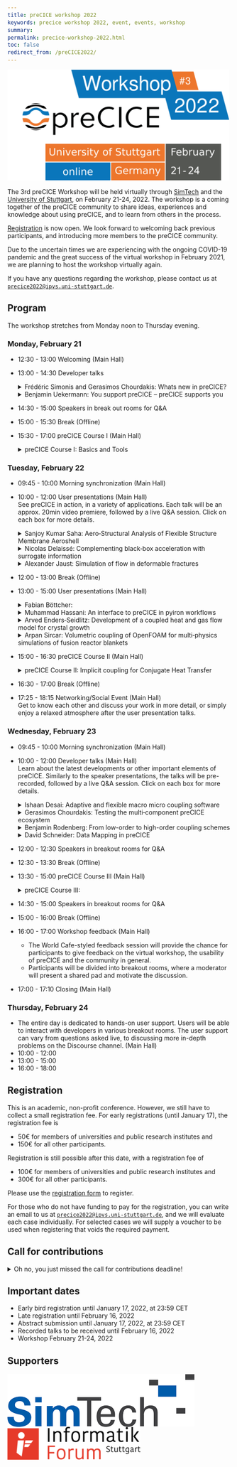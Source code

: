 ```yaml
---
title: preCICE workshop 2022
keywords: precice workshop 2022, event, events, workshop
summary:
permalink: precice-workshop-2022.html
toc: false
redirect_from: /preCICE2022/
---
```


<img class="img-responsive center-block" src="images/events/precice2022.svg" alt="preCICE Workshop banner" style="max-width: 500px; margin:auto;">

The 3rd preCICE Workshop will be held virtually through [SimTech](https://www.simtech.uni-stuttgart.de/) and the [University of Stuttgart](https://www.uni-stuttgart.de/en/), on February 21-24, 2022. The workshop is a coming together of the preCICE community to share ideas, experiences and knowledge about using preCICE, and to learn from others in the process.

[Registration](https://precice.org/precice-workshop-2022.html#registration) is now open. We look forward to welcoming back previous participants, and introducing more members to the preCICE community.

Due to the uncertain times we are experiencing with the ongoing COVID-19 pandemic and the great success of the virtual workshop in February 2021, we are planning to host the workshop virtually again.

If you have any questions regarding the workshop, please contact us at [`precice2022@ipvs.uni-stuttgart.de`](mailto:precice2022@ipvs.uni-stuttgart.de).

## Program

The workshop stretches from Monday noon to Thursday evening.

### Monday, February 21

* 12:30 - 13:00 Welcoming (Main Hall)
* 13:00 - 14:30 Developer talks

    <details class="workshop-event" id="Simonis and Chourdakis"><summary>Frédéric Simonis and Gerasimos Chourdakis: Whats new in preCICE?</summary>
    <p>Authors: <a>Frédéric Simonis</a>, <a>Gerasimos Chourdakis</a> <br/></p>
    <p>The core library became more robust, user-, and resource-friendly, while we restructured the tutorials and polished both bindings and adapters.
    In this talk, we will explore released as well as upcoming changes to both the library and the ecosystem as a whole.</p>
    </details>

    <details class="workshop-event" id="Uekermann"><summary>Benjamin Uekermann: You support preCICE – preCICE supports you</summary>
    <p>Authors: <a>Benjamin Uekermann</a> <br/></p>
    <p>Funding open-source research software such as preCICE in a sustainable manner is a challenge. Moreover, during the last year, the amount of support requests and collaborations has reached the manageable limit of the preCICE core team. We are introducing a preCICE support program to solve both issues – such that you can support preCICE and, thus, we can support you in a better and more reliable way. In this talk, we step you through our thought process that led to the program and discuss its funding and support options.</p>
    </details>

* 14:30 - 15:00 Speakers in break out rooms for Q&A
* 15:00 - 15:30 Break (Offline)
* 15:30 - 17:00 preCICE Course I (Main Hall)

  <details class="workshop-event" id="courseI"><summary>preCICE Course I: Basics and Tools</summary>
  <p>Instructors: <a href="https://www.in.tum.de/en/i05/people/personen/gerasimos-chourdakis/">Gerasimos Chourdakis</a>, <a href="https://www.simtech.uni-stuttgart.de/exc/people/Uekermann/">Benjamin Uekermann</a><br/>
  Affiliation: Technical University of Munich, University of Stuttgart, preCICE developers.</p>
  <p>A hands-on introduction to preCICE, recommended for new users that want to learn how to couple their own codes.</p>
  <p>We will couple two simple Python codes, discussing the basic methods of the preCICE API and the structure of the configuration file. We will then also look into tools useful for developing and debugging coupled simulations.</p>
  <p>We will need preCICE v2.3.0, Python 3.6 or newer, and the Python bindings. Optionally, please also install ParaView and gnuplot, or similar software to visualize VTK point data and CSV files. If you prefer to try everything in a Virtual Machine, you can use the <a href="https://app.vagrantup.com/precice/boxes/precice-vm">Vagrant Box</a> (VirtualBox image) <a href="https://app.vagrantup.com/precice/boxes/precice-vm">precice/precice-vm</a>.</p>
  <p>See the "preCICE Course II" for more topics and additional technical requirements.</p>
  </details>

### Tuesday, February 22

* 09:45 - 10:00 Morning synchronization (Main Hall)
* 10:00 - 12:00 User presentations (Main Hall)<br/>
  See preCICE in action, in a variety of applications. Each talk will be an approx. 20min video premiere, followed by a live Q&A session.
  Click on each box for more details.<br/>

    <details class="workshop-event" id="Saha"><summary>Sanjoy Kumar Saha: Aero‐Structural Analysis of Flexible Structure Membrane Aeroshell</summary>
    <p>Authors: <a>Sanjoy Kumar Saha</a><br/></p>
    <p>Atmospheric entry is one of the most critical phases in planetary exploration missions due to
    the strong heating, communication blackout and aerodynamic loads caused by the high
    velocity of the capsule. The use of a deployable aerodynamic decelerator with flexible
    membrane as an entry vehicle is a convenient concept that has drawn significant research attention because it provides reduced aerodynamic heating with low ballistic coefficient.</p>
    <p>In this study, the membrane aeroshell was investigated by a fluid‐structure interaction (FSI)
    model based on open‐source fluid solver SU2, computational structural solver CalculiX and
    coupling library preCICE. The present analysis model accurately recreated fundamental flow
    features such as swing motion, shock waves, and the expansion area in the flow field
    simulation. The aeroshell was elastically deformed by aerodynamic force caused by the large
    pressure difference between the front and rear side of the vehicle.</p>
    </details>

    <details class="workshop-event" id="Delaissé"><summary>Nicolas Delaissé: Complementing black‐box acceleration with surrogate information</summary>
    <p>Authors: <a>Nicolas Delaissé</a><br/></p>
    <p>For partitioned simulation of strongly coupled fluid‐structure interaction problems, an implicit
    coupling scheme with a quasi‐Newton acceleration is often used. All quasi‐Newton
    acceleration methods now implemented in preCICE use the solvers as black‐boxes. However,
    by solving a simplified version of the problem at the start of each time step, both an initial
    Jacobian and solution are obtained, which can subsequently be used as starting point of the
    actual simulation. This method is called IQN‐ILSM. The simplified version of the problem –
    termed surrogate model – can have a coarser mesh or just simplified physics. A prerequisite is
    that the calculation time is significantly less than the actual problem. Finally, also the Jacobian
    and solution from the previous time step can be regarded as surrogate model, resulting in a
    reuse method without large square matrices.
    </p>
    </details>

    <details class="workshop-event" id="Jaust"><summary>Alexander Jaust: Simulation of flow in deformable fractures</summary>
    <p>Authors: <a>Alexander Jaust</a>, Miriam Schulte<br/></p>
    <p>As part of the SFB1313 we work on coupled porous-media applications. This includes the prediction of fluid flow in and deformation of fractures in a porous medium. These predictions are important for hydraulic applications and hydro-fracking. We present an approach to simulate such applications based on a mixed-dimensional model using FEniCS and preCICE. This approach avoids the ill-conditioned monolithic problem and is suitable for, both, single fractures and fracture networks </p>
    </details>

* 12:00 - 13:00 Break (Offline)
* 13:00 - 15:00 User presentations (Main Hall)

    <details class="workshop-event" id="Böttcher"><summary>Fabian Böttcher: </summary>
    <p>Authors: <a>Fabian Böttcher</a><br/></p>
    <p>coming soon</p>
    </details>

    <details class="workshop-event" id="Hassani"><summary>Muhammad Hassani: An interface to preCICE in pyiron workflows</summary>
    <p>Authors: <a>Muhammad Hassani</a><br/></p>
    <p>Pyiron is an IDE for materials science, in which all steps to develop and run complex simulation
    workflows can be performed. This includes the initial setup, the remote/interactive submission
    on HPC clusters, the post‐processing, as well as the management, mining, and visualization of
    the data. Additionally, pyiron provides a high‐level unified language for multiple simulation
    tools. Examples are molecular dynamics simulations with LAMMPS or simulations of the
    elastoplastic response of materials with DAMASK.</p>
    <p>Using a Jupyter environment, pyiron worklows are easily accessible, can be shared alongside
    their publications, are reproducible and reusable, with interoperability between various
    simulation tools.</p>
    <p>Here, we present our recently developed pyiron job class to couple continuum scale tools using
    the preCICE python API. An example of two FEniCS simulations, coupled to solve heat transfer
    equations, is chosen as a demonstrator to highlight the ease and flexibility of using pyiron. </p>
    </details>

    <details class="workshop-event" id="Enders‐Seidlitz"><summary>Arved Enders‐Seidlitz: Development of a coupled heat and gas flow model for crystal growth</summary>
    <p>Authors: <a>Arved Enders‐Seidlitz</a><br/></p>
    <p>Crystal growth simulations involve a variety of physical phenomena, e.g., heat transfer, gas and
    melt flows, electromagnetism and thermal stresses. The Finite element (FEM) and Finite
    volume methods (FVM) have been selected as the main simulation tools for a new crystal
    growth model. Currently, 2D axisymmetric heat transfer including radiation, phase change and
    inductive heating are implemented using FEM in Elmer and FEniCSx. The FVM solver
    OpenFOAM has been chosen for gas flow simulations. In this contribution, the coupling
    strategy between Elmer‐OpenFOAM / FEniCSx‐OpenFOAM using preCICE library is discussed.
    First test cases are evaluated for both couplings, and requirements for future development are
    analyzed.</p>
    </details>

    <details class="workshop-event" id="Sircar"><summary>Arpan Sircar: Volumetric coupling of OpenFOAM for multi‐physics simulations of fusion reactor blankets</summary>
    <p>Authors: <a>Arpan Sircar</a><br/></p>
    <p>preCICE was mainly developed for surface coupling of multiple codes. In the present work, the
    capability of volumetric coupling using preCICE’s OpenFOAM adapter is tested. This is
    performed using cell‐level interpolations and operator‐splitting of OpenFOAM solvers. The
    sensitivity to different mapping schemes, time interpolation windows and acceleration
    techniques are studied. This is primarily a work in progress to ascertain whether preCICE’s
    capabilities can be used out of the box to perform volumetric coupling. While current tests are
    only limited to OpenFOAM solver, coupling with other home‐grown and commercial codes
    such as Diablo for structural simulations and MCNP/Shift for neutronic simulations are
    underway.</p>
    <p>The broader goal of the current project is to develop an integrated simulation environment for
    the coupled neutronic, thermal‐hydraulic, and plasma‐physics simulation of plasma, vacuum
    vessel, and blanket of conceptual fusion reactors.</p>
    </details>

* 15:00 - 16:30 preCICE Course II (Main Hall)

  <details class="workshop-event" id="courseII"><summary>preCICE Course II: Implicit coupling for Conjugate Heat Transfer</summary>
  <p>Instructors: <a href="https://www.in.tum.de/en/i05/people/personen/gerasimos-chourdakis/">Gerasimos Chourdakis</a>, <a href="https://www.simtech.uni-stuttgart.de/exc/people/Uekermann/">Benjamin Uekermann</a><br/>
  Affiliation: Technical University of Munich, University of Stuttgart, preCICE developers.</p>
  <p>A hands-on introduction to implicit coupling details in preCICE, recommended for new users that want to learn how to make their coupled simulations more accurate and numerically efficient.</p>
  <p>We will couple OpenFOAM and Nutils for Conjugate Heat Transfer, discussing the basic methods of the preCICE API and the structure of the configuration file. We will then also look into tools useful for developing and debugging coupled simulations.</p>
  <p>We will need preCICE v2.3, Python 3.6 or newer, the Python bindings, Nutils 6, OpenFOAM (e.g. v2112), the latest OpenFOAM adapter, and ParaView. If you prefer to try everything in a Virtual Machine, you can use the <a href="https://app.vagrantup.com/precice/boxes/precice-vm">Vagrant Box</a> (VirtualBox image) <a href="https://app.vagrantup.com/precice/boxes/precice-vm">precice/precice-vm</a>.</p>
  <p>If you are new to preCICE, see "preCICE Course I" first. If you already understand the basics of an adapter, you can directly start here.</p>
  </details>

* 16:30 - 17:00 Break (Offline)
* 17:25 - 18:15 Networking/Social Event (Main Hall)<br/>
  Get to know each other and discuss your work in more detail, or simply enjoy a relaxed atmosphere after the user presentation talks.

### Wednesday, February 23

* 09:45 - 10:00 Morning synchronization (Main Hall)
* 10:00 - 12:00 Developer talks (Main Hall)<br/>
  Learn about the latest developments or other important elements of preCICE.
  Similarly to the speaker presentations, the talks will be pre-recorded, followed by a live Q&A session.
  Click on each box for more details.<br/>

   <details class="workshop-event" id="Desai"><summary>Ishaan Desai: Adaptive and flexible macro micro coupling software</summary>
   <p>Authors: <a>Ishaan Desai</a> <br/></p>
   <p>For many challenging applications in simulation technology, micro-scale phenomena often dominates macro-scale behavior. We present a novel software and algorithm framework called the Micro Manager to couple existing micro-scale and macro-scale simulation programs in a black-box fashion. The Micro Manager calls all micro-scale simulations as libraries and it is itself coupled to the macro-scale simulation using preCICE. Using results of parallel simulations we show that adaptive initialization of micro simulations is critical. Load balancing strategies in the context of adaptive macro-micro coupled simulations are also shown. The working of the Micro Manager is demonstrated using a two-scale porous media application. Application of the Micro Manager in two-scale simulations in the field of human body modeling are also discussed.</p>
   </details>

   <details class="workshop-event" id="Chourdakis"><summary>Gerasimos Chourdakis: Testing the multi‐component preCICE ecosystem </summary>
   <p>Authors: <a>Gerasimos Chourdakis</a> <br/></p>
   <p>With several bindings, adapters, tutorials, and more components now in its arsenal, preCICE is now much more than a coupling library: it is a rapidly growing multiphysics ecosystem. One small code contribution in any of the involved repositories can have side-effects on the building, running, and computations of any downstream component. Creating a sustainable testing framework for such a complex ecosystem is not trivial. This talk will discuss the status quo of testing complete coupled simulations for regressions, the ideal system for all the involved stakeholders, challenges specific to preCICE, and novel solutions that will lead us to the new preCICE system tests.</p>
   </details>

    <details class="workshop-event" id="Rodenberg"><summary>Benjamin Rodenberg: From low-order to high-order coupling schemes </summary>
    <p>Authors: <a>Benjamin Rodenberg</a> <br/></p>
    <p>preCICE offers explicit and implicit coupling schemes. They often can only reach first-order accuracy in time. We currently develop an extended coupling scheme that allows time interpolation of coupling data. With this one can generally reach higher order. In this talk I give a practical introduction for low-order and high-order coupling schemes in preCICE.  </p>
    </details>

   <details class="workshop-event" id="Schneider"><summary>David Schneider: Data Mapping in preCICE</summary>
   <p>Authors: <a>David Schneider</a> <br/></p>
   <p>This talk provides an overview of current mesh mapping methods in preCICE. A more detailed explanation of the radial basis function implementation is provided, along with some mesh mapping test results. Throughout the talk, best practice methods are suggested, and rounded off with future plans to enable easier mapping in preCICE.</p>
   </details>

* 12:00 - 12:30 Speakers in breakout rooms for Q&A
* 12:30 - 13:30 Break (Offline)
* 13:30 - 15:00 preCICE Course III (Main Hall)

  <details class="workshop-event" id="courseIII"><summary>preCICE Course III: </summary>
  <p>Instructors: <a href="https://www.in.tum.de/en/i05/people/personen/gerasimos-chourdakis/">Gerasimos Chourdakis</a>, <a href="https://www.simtech.uni-stuttgart.de/exc/people/Uekermann/">Benjamin Uekermann</a><br/>
  Affiliation: Technical University of Munich, University of Stuttgart, preCICE developers.</p>
  </details>

* 14:30 - 15:00 Speakers in breakout rooms for Q&A
* 15:00 - 16:00 Break (Offline)
* 16:00 - 17:00 Workshop feedback (Main Hall)
  * The World Cafe-styled feedback session will provide the chance for participants to give feedback on the virtual workshop, the usability of preCICE and the community in general.
  * Participants will be divided into breakout rooms, where a moderator will present a shared pad and motivate the discussion.
* 17:00 - 17:10 Closing (Main Hall)

### Thursday, February 24

* The entire day is dedicated to hands-on user support. Users will be able to interact with developers in various breakout rooms. The user support can vary from questions asked live, to discussing more in-depth problems on the Discourse channel. (Main Hall)
* 10:00 - 12:00
* 13:00 - 15:00
* 16:00 - 18:00

## Registration

This is an academic, non-profit conference. However, we still have to collect a small registration fee.
For early registrations (until January 17), the registration fee is

* 50€ for members of universities and public research institutes and
* 150€ for all other participants.

Registration is still possible after this date, with a registration fee of

* 100€ for members of universities and public research institutes and
* 300€ for all other participants.

Please use the [registration form](https://tagung.informatik-forum.org/preCICE2022/register) to register.

For those who do not have funding to pay for the registration, you can write an email to us at [`precice2022@ipvs.uni-stuttgart.de`](mailto:precice2022@ipvs.uni-stuttgart.de), and we will evaluate each case individually. For selected cases we will supply a voucher to be used when registering that voids the required payment.

## Call for contributions

<details><summary>Oh no, you just missed the call for contributions deadline!</summary>
<p> Please note that this is not a classical scientific conference, but a user and developer meeting. Contributions are very welcome, if they fit the purpose, but not mandatory. We ask for contributions in the form of pre-recorded talks.</p>

<p>Possible contributions include (non-exclusively):
<ul>
<li>New adapters for community codes</li>
<li>Coupling numerics</li>
<li>Comparison of different mapping, coupling, and communication methods</li>
<li>Coupling boundary conditions</li>
<li>Multi-scale coupling</li>
<li>Building, packaging, testing, documentation and other Research Software Engineering topics</li>
</ul>
</p>

<p>If you would like to submit a talk, please fill in the respective details during the registration process. We encourage all speakers to pre-record their talks (similar to the talks from <a href="https://www.youtube.com/playlist?list=PLM2obW2udWdoxe1TGVuJXyIRM2JA8pOEL">our last workshop</a>) and submit them a few days before the workshop starts. However, for special cases, a live presentation is still possible. If you want to give a live presentation, please write to us at <a href="mailto:precice2022@ipvs.uni-stuttgart.de">precice2022@ipvs.uni-stuttgart.de</a> so that we can work with you for the planning of your talk. Have a look at the <a href="https://precice.org/precice-workshop-2022.html#important-dates">important dates</a> below for relevant deadlines.</p>

</details>

## Important dates

* Early bird registration until January 17, 2022, at 23:59 CET
* Late registration until February 16, 2022
* Abstract submission until January 17, 2022, at 23:59 CET
* Recorded talks to be received until February 16, 2022
* Workshop February 21-24, 2022

## Supporters

 <img src="images/simtech.png" alt="SimTech" style="float:left; padding-right:150px; max-width: 450px; margin:auto;">
 <img src="images/logo-infos.png" alt="Infos" style="max-width: 300px; margin:auto;">

